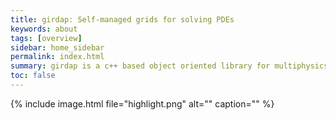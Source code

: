 ```yaml
---
title: girdap: Self-managed grids for solving PDEs
keywords: about
tags: [overview]
sidebar: home_sidebar
permalink: index.html
summary: girdap is a c++ based object oriented library for multiphysics simulations on self-managed grids. 
toc: false
---
```


{% include image.html file="highlight.png" alt="" caption="" %}




